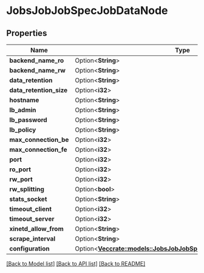 # JobsJobJobSpecJobDataNode

## Properties

Name | Type | Description | Notes
------------ | ------------- | ------------- | -------------
**backend_name_ro** | Option<**String**> |  | [optional]
**backend_name_rw** | Option<**String**> |  | [optional]
**data_retention** | Option<**String**> |  | [optional]
**data_retention_size** | Option<**i32**> |  | [optional]
**hostname** | Option<**String**> |  | [optional]
**lb_admin** | Option<**String**> |  | [optional]
**lb_password** | Option<**String**> |  | [optional]
**lb_policy** | Option<**String**> |  | [optional]
**max_connection_be** | Option<**i32**> |  | [optional]
**max_connection_fe** | Option<**i32**> |  | [optional]
**port** | Option<**i32**> |  | [optional]
**ro_port** | Option<**i32**> |  | [optional]
**rw_port** | Option<**i32**> |  | [optional]
**rw_splitting** | Option<**bool**> |  | [optional]
**stats_socket** | Option<**String**> |  | [optional]
**timeout_client** | Option<**i32**> |  | [optional]
**timeout_server** | Option<**i32**> |  | [optional]
**xinetd_allow_from** | Option<**String**> |  | [optional]
**scrape_interval** | Option<**String**> |  | [optional]
**configuration** | Option<[**Vec<crate::models::JobsJobJobSpecJobDataNodeConfiguration>**](Jobs_job_job_spec_job_data_node_configuration.md)> |  | [optional]

[[Back to Model list]](../README.md#documentation-for-models) [[Back to API list]](../README.md#documentation-for-api-endpoints) [[Back to README]](../README.md)


